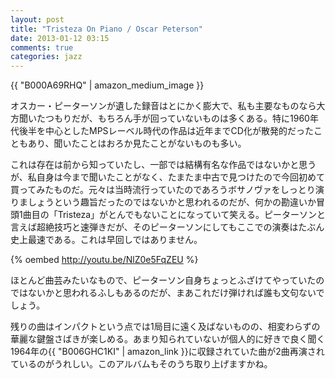 ```yaml
---
layout: post
title: "Tristeza On Piano / Oscar Peterson"
date: 2013-01-12 03:15
comments: true
categories: jazz
---
```

{{ "B000A69RHQ" | amazon_medium_image }}

オスカー・ピーターソンが遺した録音はとにかく膨大で、私も主要なものなら大方聞いたつもりだが、もちろん手が回っていないものは多くある。特に1960年代後半を中心としたMPSレーベル時代の作品は近年までCD化が散発的だったこともあり、聞いたことはおろか見たことがないものも多い。

これは存在は前から知っていたし、一部では結構有名な作品ではないかと思うが、私自身は今まで聞いたことがなく、たまたま中古で見つけたので今回初めて買ってみたものだ。元々は当時流行っていたのであろうボサノヴァをしっとり演りましょうという趣旨だったのではないかと思われるのだが、何かの勘違いか冒頭1曲目の「Tristeza」がとんでもないことになっていて笑える。ピーターソンと言えば超絶技巧と速弾きだが、そのピーターソンにしてもここでの演奏はたぶん史上最速である。これは早回しではありません。

{% oembed http://youtu.be/NlZ0e5FqZEU %}

ほとんど曲芸みたいなもので、ピーターソン自身ちょっとふざけてやっていたのではないかと思われるふしもあるのだが、まあこれだけ弾ければ誰も文句ないでしょう。

残りの曲はインパクトという点では1局目に遠く及ばないものの、相変わらずの華麗な鍵盤さばきが楽しめる。あまり知られていないが個人的に好きで良く聞く1964年の{{ "B006GHC1KI" | amazon_link }}に収録されていた曲が2曲再演されているのがうれしい。このアルバムもそのうち取り上げますかね。
